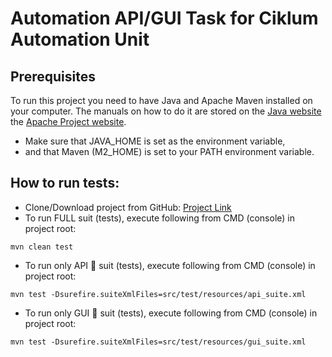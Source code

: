 # Automation API/GUI Task for Ciklum Automation Unit
## Prerequisites

To run this project you need to have Java and Apache Maven installed on your computer. The manuals on how to do it are stored on the [Java website](https://www.java.com/en/download/help/download_options.xml) the [Apache Project website](https://maven.apache.org/install.html).

- Make sure that JAVA_HOME is set as the environment variable,
- and that Maven (M2_HOME) is set to your PATH environment variable.

## How to run tests:
- Clone/Download project from GitHub: [Project Link](https://github.com/artemmlg/Ciklum-Automation-Interview-Task)
- To run FULL suit (tests), execute following from CMD (console) in project root:
```
mvn clean test
```
- To run only API :running: suit (tests), execute following from CMD (console) in project root:
```
mvn test -Dsurefire.suiteXmlFiles=src/test/resources/api_suite.xml
```
- To run only GUI :walking: suit (tests), execute following from CMD (console) in project root:
```
mvn test -Dsurefire.suiteXmlFiles=src/test/resources/gui_suite.xml
```